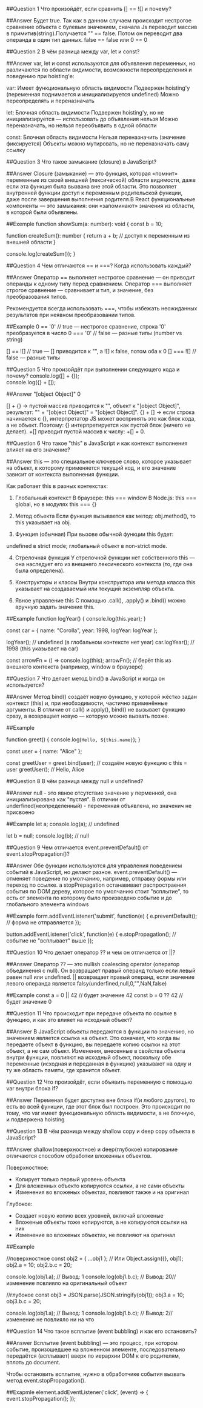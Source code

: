##Question 1
Что произойдёт, если сравнить [] == ![] и почему?

##Answer
Будет true. Так как в данном случаем происходит нестрогое сравнение объекта с булевым значением, сначала Js переводит массив в примитив(string).Получается "" == false. Потом он переводит два операнда в один тип данных. false == false или 0 == 0

##Question 2
В чём разница между var, let и const?

##Answer
var, let и const используются для объявления переменных, но различаются по области видимости, возможности переопределения и поведению при hoisting'е:

var:
Имеет функциональную область видимости
Подвержен hoisting'у (переменная поднимается и инициализируется undefined)
Можно переопределять и переназначать

let:
Блочная область видимости
Подвержен hoisting'у, но не инициализируется — использовать до объявления нельзя
Можно переназначать, но нельзя переобъявить в одной области

const:
Блочная область видимости
Нельзя переназначить (значение фиксируется)
Объекты можно мутировать, но не переназначать саму ссылку

##Question 3
Что такое замыкание (closure) в JavaScript?

##Answer
Closure (замыкание) — это функция, которая «помнит» переменные из своей внешней (лексической) области видимости, даже если эта функция была вызвана вне этой области.
Это позволяет внутренней функции доступ к переменным родительской функции, даже после завершения выполнения родителя.В React функциональные компоненты — это замыкания: они «запоминают» значения из области, в которой были объявлены.

##Exemple
function showSum(a: number): void {
const b = 10;

function createSum(): number {
return a + b; // доступ к переменным из внешней области
}

console.log(createSum());
}

##Question 4
Чем отличаются == и ===? Когда использовать каждый?

##Answer
Оператор == выполняет нестрогое сравнение — он приводит операнды к одному типу перед сравнением.
Оператор === выполняет строгое сравнение — сравнивает и тип, и значение, без преобразования типов.

Рекомендуется всегда использовать ===, чтобы избежать неожиданных результатов при неявном преобразовании типов.

##Example
0 == '0' // true — нестрогое сравнение, строка '0' преобразуется в число
0 === '0' // false — разные типы (number vs string)

[] == ![] // true — [] приводится к "", а ![] к false, потом оба к 0
[] === ![] // false — разные типы

##Question 5
Что произойдёт при выполнении следующего кода и почему?
console.log([] + {});  
console.log({} + []);

##Answer
"[object Object]"
0

[] + {} → пустой массив приводится к "", объект к "[object Object]", результат: "" + "[object Object]" = "[object Object]".
{} + [] → если строка начинается с {}, интерпретатор JS может воспринять это как блок кода, а не объект. Поэтому:
{} интерпретируется как пустой блок (ничего не делает).
+[] приводит пустой массив к числу: +[] = 0.

##Question 6
Что такое "this" в JavaScript и как контекст выполнения влияет на его значение?

##Answer
this — это специальное ключевое слово, которое указывает на объект, к которому применяется текущий код, и его значение зависит от контекста выполнения функции.

Как работает this в разных контекстах:

1. Глобальный контекст
   В браузере: this === window
   В Node.js: this === global, но в модулях this === {}

2. Метод объекта
   Если функция вызывается как метод: obj.method(), то this указывает на obj.

3. Функция (обычная)
   При вызове обычной функции this будет:

undefined в strict mode;
глобальный объект в non-strict mode.

4. Стрелочная функция
   У стрелочной функции нет собственного this — она наследует его из внешнего лексического контекста (то, где она была определена).
5. Конструкторы и классы
   Внутри конструктора или метода класса this указывает на создаваемый или текущий экземпляр объекта.

6. Явное управление this
   С помощью .call(), .apply() и .bind() можно вручную задать значение this.

##Example
function logYear() {
console.log(this.year);
}

const car = {
name: "Corolla",
year: 1998,
logYear: logYear
};

logYear(); // undefined (в глобальном контексте нет year)
car.logYear(); // 1998 (this указывает на car)

const arrowFn = () => console.log(this);
arrowFn(); // берёт this из внешнего контекста (например, window в браузере)

##Question 7
Что делает метод bind() в JavaScript и когда он используется?

##Answer
Метод bind() создаёт новую функцию, у которой жёстко задан контекст (this) и, при необходимости, частично применённые аргументы.
В отличие от call() и apply(), bind() не вызывает функцию сразу, а возвращает новую — которую можно вызвать позже.

##Example

function greet() {
console.log(`Hello, ${this.name}`);
}

const user = { name: "Alice" };

const greetUser = greet.bind(user); // создаём новую функцию с this = user
greetUser(); // Hello, Alice

##Question 8
В чём разница между null и undefined?

##Answer
null - это явное отсутствие значение у перменной, она инициализирована как "пустая". В отличии от underfined(неопределенный) - переменная объявлена, но значенич не присвоено

##Example
let a;
console.log(a); // undefined

let b = null;
console.log(b); // null

##Question 9
Чем отличается event.preventDefault() от event.stopPropagation()?

##Answer
Обе функции используются для управления поведением событий в JavaScript, но делают разное. event.preventDefault() — отменяет поведение по умолчанию, например, отправку формы или переход по ссылке. а stopPrepagation останавивает распростраения события по DOM дереву, которое по умолчанию стоит "всплытие", то есть от элемента по которому было произведено событие и до глобального элемента windows

##Example
form.addEventListener('submit', function(e) {
e.preventDefault(); // форма не отправляется
});

button.addEventListener('click', function(e) {
e.stopPropagation(); // событие не "всплывает" выше
});

##Question 10
Что делает оператор ?? и чем он отличается от ||?

##Answer
Оператор ?? — это nullish coalescing operator (оператор объединения с null). Он возвращает правый операнд только если левый равен null или undefined. || возвращает правый операнд, если значение левого операнда является falsy(underfined,null,0,"",NaN,false)

##Example
const a = 0 || 42 // будет значение 42
const b = 0 ?? 42 // будет значение 0

##Question 11
Что происходит при передаче объекта по ссылке в функцию, и как это влияет на исходный объект?

##Answer
В JavaScript объекты передаются в функции по значению, но значением является ссылка на объект. Это означает, что когда вы передаете объект в функцию, вы передаете копию ссылки на этот объект, а не сам объект. Изменения, внесенные в свойства объекта внутри функции, повлияют на исходный объект, поскольку обе переменные (исходная и переданная в функцию) указывают на одну и ту же область памяти, где хранится объект.

##Question 12
Что произойдёт, если объявить переменную с помощью var внутри блока if?

##Answer
Переменая будет доступна вне блока if(и любого другого), то есть во всей функции, где этот блок был построен. Это происходит по тому, что var имеет функциональную область видимости, а не блочную, и подвержена hoisting

##Question 13
В чём разница между shallow copy и deep copy объекта в JavaScript?

##Answer
shallow(поверхностное) и deep(глубокое) копирование отличаются способом обработки вложенных объектов.

Поверхностное:

- Копирует только первый уровень объекта
- Для вложенных объекто копируются ссылки, а не сами объекты
- Изменения во вложеных объектах, повлияют также и на оригинал

Глубокое:

- Создает новую копию всех уровней, включай вложеные
- Вложеные объекты тоже копируются, а не копируются ссылки на них
- Изменение во вложеных объектах, не повлияют на оригинал

##Example

//поверхностное
const obj2 = { ...obj1 }; // Или Object.assign({}, obj1);
obj2.a = 10;
obj2.b.c = 20;

console.log(obj1.a); // Вывод: 1
console.log(obj1.b.c); // Вывод: 20//изменение повлияло на оригинальный объект

//глубокое
const obj3 = JSON.parse(JSON.stringify(obj1));
obj3.a = 10;
obj3.b.c = 20;

console.log(obj1.a); // Вывод: 1
console.log(obj1.b.c); // Вывод: 2// изменение не повлияло ни на что

##Question 14
Что такое всплытие (event bubbling) и как его остановить?

##Answer
Всплытие (event bubbling) — это процесс, при котором событие, произошедшее на вложенном элементе, последовательно передаётся (всплывает) вверх по иерархии DOM к его родителям, вплоть до document.

Чтобы остановить всплытие, нужно в обработчике события вызвать метод event.stopPropagation().

##Exapmle
element.addEventListener('click', (event) => {
event.stopPropagation();
});
